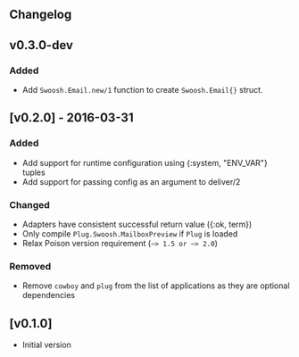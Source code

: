 ## Changelog

## v0.3.0-dev
### Added
* Add `Swoosh.Email.new/1` function to create `Swoosh.Email{}` struct.

## [v0.2.0] - 2016-03-31
### Added
* Add support for runtime configuration using {:system, "ENV_VAR"} tuples
* Add support for passing config as an argument to deliver/2

### Changed
* Adapters have consistent successful return value ({:ok, term})
* Only compile `Plug.Swoosh.MailboxPreview` if `Plug` is loaded
* Relax Poison version requirement (`~> 1.5 or ~> 2.0`)

### Removed
* Remove `cowboy` and `plug` from the list of applications as they are optional
dependencies

## [v0.1.0]

* Initial version
